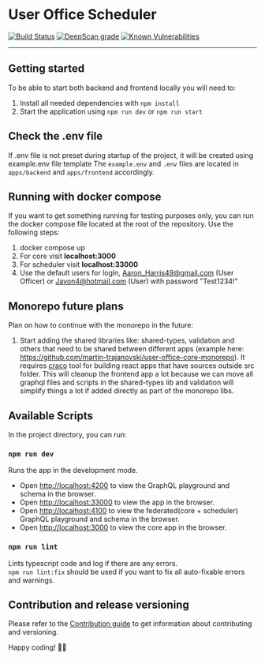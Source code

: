 
# User Office Scheduler

[![Build Status](https://github.com/UserOfficeProject/user-office-scheduler/actions/workflows/test-build.yml/badge.svg?branch=master)](https://github.com/UserOfficeProject/user-office-scheduler/actions)
[![DeepScan grade](https://deepscan.io/api/teams/19157/projects/22488/branches/665548/badge/grade.svg)](https://deepscan.io/dashboard#view=project&tid=19157&pid=22488&bid=665548)
[![Known Vulnerabilities](https://snyk.io/test/github/UserOfficeProject/user-office-scheduler/master/badge.svg?targetFile=package.json)](https://snyk.io/test/github/UserOfficeProject/user-office-scheduler/master?targetFile=package.json)

---
## Getting started

To be able to start both backend and frontend locally you will need to:

1. Install all needed dependencies with `npm install`
2. Start the application using `npm run dev` or `npm run start`

## Check the .env file
If .env file is not preset during startup of the project, it will be created using example.env file template
The `example.env` and `.env` files are located in `apps/backend` and `apps/frontend` accordingly.

## Running with docker compose

If you want to get something running for testing purposes only, you can run the docker compose file located at the root of the repository. Use the following steps:

1. docker compose up
2. For core visit **localhost:3000**
3. For scheduler visit **localhost:33000**
4. Use the default users for login, Aaron_Harris49@gmail.com (User Officer) or Javon4@hotmail.com (User) with password "Test1234!"

## Monorepo future plans

Plan on how to continue with the monorepo in the future:

1.  Start adding the shared libraries like: shared-types, validation and others that need to be shared between different apps (example here: https://github.com/martin-trajanovski/user-office-core-monorepo). It requires [craco](https://github.com/dilanx/craco) tool for building react apps that have sources outside src folder. This will cleanup the frontend app a lot because we can move all graphql files and scripts in the shared-types lib and validation will simplify things a lot if added directly as part of the monorepo libs.

## Available Scripts

In the project directory, you can run:

### `npm run dev`

Runs the app in the development mode.<br>

- Open [http://localhost:4200](http://localhost:4200) to view the GraphQL playground and schema in the browser.
- Open [http://localhost:33000](http://localhost:33000) to view the app in the browser.
- Open [http://localhost:4100](http://localhost:4200) to view the federated(core + scheduler) GraphQL playground and schema in the browser.
- Open [http://localhost:3000](http://localhost:3000) to view the core app in the browser.

### `npm run lint`

Lints typescript code and log if there are any errors.<br>
`npm run lint:fix` should be used if you want to fix all auto-fixable errors and warnings.

## Contribution and release versioning

Please refer to the [Contribution guide](CONTRIBUTING.md) to get information about contributing and versioning.

Happy coding! 👨‍💻
